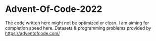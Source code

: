 # Advent-Of-Code-2022
The code written here might not be optimized or clean. I am aiming for completion speed here.
Datasets & programming problems provided by https://adventofcode.com/
